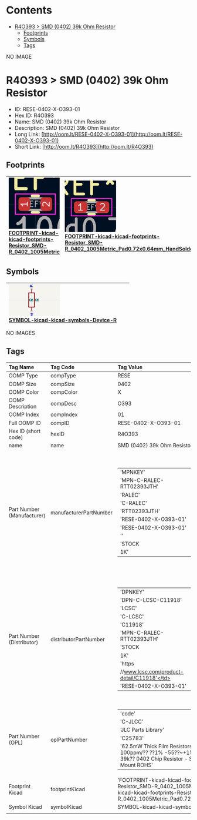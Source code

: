 



Contents
========

* [R4O393 > SMD (0402) 39k Ohm Resistor](#r4o393--smd-0402-39k-ohm-resistor)
	* [Footprints](#footprints)
	* [Symbols](#symbols)
	* [Tags](#tags)
  
NO IMAGE  
# R4O393 > SMD (0402) 39k Ohm Resistor

- ID: RESE-0402-X-O393-01
- Hex ID: R4O393
- Name: SMD (0402) 39k Ohm Resistor
- Description: SMD (0402) 39k Ohm Resistor
- Long Link: [http://oom.lt/RESE-0402-X-O393-01](http://oom.lt/RESE-0402-X-O393-01)
- Short Link: [http://oom.lt/R4O393](http://oom.lt/R4O393)

## Footprints
  

|[![](https://raw.githubusercontent.com/oomlout/oomlout_OOMP_eda_V2/main/FOOTPRINT/kicad/kicad-footprints/Resistor_SMD/R_0402_1005Metric/image_140.png)<br>FOOTPRINT-kicad-kicad-footprints-Resistor_SMD-R_0402_1005Metric](https://github.com/oomlout/oomlout_OOMP_eda_V2/tree/main/FOOTPRINT/kicad/kicad-footprints/Resistor_SMD/R_0402_1005Metric/)|[![](https://raw.githubusercontent.com/oomlout/oomlout_OOMP_eda_V2/main/FOOTPRINT/kicad/kicad-footprints/Resistor_SMD/R_0402_1005Metric_Pad0.72x0.64mm_HandSolder/image_140.png)<br>FOOTPRINT-kicad-kicad-footprints-Resistor_SMD-R_0402_1005Metric_Pad0.72x0.64mm_HandSolder](https://github.com/oomlout/oomlout_OOMP_eda_V2/tree/main/FOOTPRINT/kicad/kicad-footprints/Resistor_SMD/R_0402_1005Metric_Pad0.72x0.64mm_HandSolder/)||
| :--- | :--- | :--- |

## Symbols
  

|[![](https://raw.githubusercontent.com/oomlout/oomlout_OOMP_eda_V2/main/SYMBOL/kicad/kicad-symbols/Device/R/image_140.png)<br>SYMBOL-kicad-kicad-symbols-Device-R](https://github.com/oomlout/oomlout_OOMP_eda_V2/tree/main/SYMBOL/kicad/kicad-symbols/Device/R/)|||
| :--- | :--- | :--- |
  
NO IMAGES  
## Tags
  

|Tag Name|Tag Code|Tag Value|
| :--- | :--- | :--- |
|OOMP Type|oompType|RESE|
|OOMP Size|oompSize|0402|
|OOMP Color|oompColor|X|
|OOMP Description|oompDesc|O393|
|OOMP Index|oompIndex|01|
|Full OOMP ID|oompID|RESE-0402-X-O393-01|
|Hex ID (short code)|hexID|R4O393|
|name|name|SMD (0402) 39k Ohm Resistor|
|Part Number (Manufacturer)|manufacturerPartNumber|<table><tr><td>'MPNKEY'</td></tr><tr><td> 'MPN-C-RALEC-RTT02393JTH'</td><td> 'MANUFACTURER'</td></tr><tr><td> 'RALEC'</td><td> 'MANUCODE'</td></tr><tr><td> 'C-RALEC'</td><td> 'MPN'</td></tr><tr><td> 'RTT02393JTH'</td><td> 'OOMPIDPARTIAL'</td></tr><tr><td> 'RESE-0402-X-O393-01'</td><td> 'OOMPID'</td></tr><tr><td> 'RESE-0402-X-O393-01'</td><td> 'LINK'</td></tr><tr><td> ''</td><td> 'tags'</td></tr><tr><td> 'STOCK</td></tr><tr><td>1K'</td></tr></table></td><td> <table><tr><td>'MPNKEY'</td></tr><tr><td> 'MPN-C-UNIROY-0402WGJ0393TCE'</td><td> 'MANUFACTURER'</td></tr><tr><td> 'UNI-ROYAL(Uniroyal Elec)'</td><td> 'MANUCODE'</td></tr><tr><td> 'C-UNIROY'</td><td> 'MPN'</td></tr><tr><td> '0402WGJ0393TCE'</td><td> 'OOMPIDPARTIAL'</td></tr><tr><td> 'RESE-0402-X-O393-01'</td><td> 'OOMPID'</td></tr><tr><td> 'RESE-0402-X-O393-01'</td><td> 'LINK'</td></tr><tr><td> ''</td><td> 'tags'</td></tr><tr><td> </td></tr></table></td><td> <table><tr><td>'MPNKEY'</td></tr><tr><td> 'MPN-C-UNIROY-0402WGF3902TCE'</td><td> 'MANUFACTURER'</td></tr><tr><td> 'UNI-ROYAL(Uniroyal Elec)'</td><td> 'MANUCODE'</td></tr><tr><td> 'C-UNIROY'</td><td> 'MPN'</td></tr><tr><td> '0402WGF3902TCE'</td><td> 'OOMPIDPARTIAL'</td></tr><tr><td> 'RESE-0402-X-O393-01'</td><td> 'OOMPID'</td></tr><tr><td> 'RESE-0402-X-O393-01'</td><td> 'LINK'</td></tr><tr><td> ''</td><td> 'tags'</td></tr><tr><td> 'STOCK</td></tr><tr><td>10K'</td></tr></table></td><td> <table><tr><td>'MPNKEY'</td></tr><tr><td> 'MPN-C-LIZELE-CR0402FF3902G'</td><td> 'MANUFACTURER'</td></tr><tr><td> 'LIZ Elec'</td><td> 'MANUCODE'</td></tr><tr><td> 'C-LIZELE'</td><td> 'MPN'</td></tr><tr><td> 'CR0402FF3902G'</td><td> 'OOMPIDPARTIAL'</td></tr><tr><td> 'RESE-0402-X-O393-01'</td><td> 'OOMPID'</td></tr><tr><td> 'RESE-0402-X-O393-01'</td><td> 'LINK'</td></tr><tr><td> ''</td><td> 'tags'</td></tr><tr><td> 'STOCK</td></tr><tr><td>1K'</td></tr></table></td><td> <table><tr><td>'MPNKEY'</td></tr><tr><td> 'MPN-C-LIZELE-CR0402JF0393G'</td><td> 'MANUFACTURER'</td></tr><tr><td> 'LIZ Elec'</td><td> 'MANUCODE'</td></tr><tr><td> 'C-LIZELE'</td><td> 'MPN'</td></tr><tr><td> 'CR0402JF0393G'</td><td> 'OOMPIDPARTIAL'</td></tr><tr><td> 'RESE-0402-X-O393-01'</td><td> 'OOMPID'</td></tr><tr><td> 'RESE-0402-X-O393-01'</td><td> 'LINK'</td></tr><tr><td> ''</td><td> 'tags'</td></tr><tr><td> 'STOCK</td></tr><tr><td>1K'</td></tr></table></td><td> <table><tr><td>'MPNKEY'</td></tr><tr><td> 'MPN-C-RALEC-RTT023902FTH'</td><td> 'MANUFACTURER'</td></tr><tr><td> 'RALEC'</td><td> 'MANUCODE'</td></tr><tr><td> 'C-RALEC'</td><td> 'MPN'</td></tr><tr><td> 'RTT023902FTH'</td><td> 'OOMPIDPARTIAL'</td></tr><tr><td> 'RESE-0402-X-O393-01'</td><td> 'OOMPID'</td></tr><tr><td> 'RESE-0402-X-O393-01'</td><td> 'LINK'</td></tr><tr><td> ''</td><td> 'tags'</td></tr><tr><td> 'STOCK</td></tr><tr><td>1K'</td></tr></table></td><td> <table><tr><td>'MPNKEY'</td></tr><tr><td> 'MPN-C-KOASPE-RK73B1ETTP393J'</td><td> 'MANUFACTURER'</td></tr><tr><td> 'KOA Speer Elec'</td><td> 'MANUCODE'</td></tr><tr><td> 'C-KOASPE'</td><td> 'MPN'</td></tr><tr><td> 'RK73B1ETTP393J'</td><td> 'OOMPIDPARTIAL'</td></tr><tr><td> 'RESE-0402-X-O393-01'</td><td> 'OOMPID'</td></tr><tr><td> 'RESE-0402-X-O393-01'</td><td> 'LINK'</td></tr><tr><td> ''</td><td> 'tags'</td></tr><tr><td> </td></tr></table></td><td> <table><tr><td>'MPNKEY'</td></tr><tr><td> 'MPN-C-YAGEO-RC0402JR-0739KL'</td><td> 'MANUFACTURER'</td></tr><tr><td> 'YAGEO'</td><td> 'MANUCODE'</td></tr><tr><td> 'C-YAGEO'</td><td> 'MPN'</td></tr><tr><td> 'RC0402JR-0739KL'</td><td> 'OOMPIDPARTIAL'</td></tr><tr><td> 'RESE-0402-X-O393-01'</td><td> 'OOMPID'</td></tr><tr><td> 'RESE-0402-X-O393-01'</td><td> 'LINK'</td></tr><tr><td> ''</td><td> 'tags'</td></tr><tr><td> 'STOCK</td></tr><tr><td>10K'</td></tr></table></td><td> <table><tr><td>'MPNKEY'</td></tr><tr><td> 'MPN-C-YAGEO-RC0402FR-0739KL'</td><td> 'MANUFACTURER'</td></tr><tr><td> 'YAGEO'</td><td> 'MANUCODE'</td></tr><tr><td> 'C-YAGEO'</td><td> 'MPN'</td></tr><tr><td> 'RC0402FR-0739KL'</td><td> 'OOMPIDPARTIAL'</td></tr><tr><td> 'RESE-0402-X-O393-01'</td><td> 'OOMPID'</td></tr><tr><td> 'RESE-0402-X-O393-01'</td><td> 'LINK'</td></tr><tr><td> ''</td><td> 'tags'</td></tr><tr><td> 'STOCK</td></tr><tr><td>10K'</td></tr></table></td><td> <table><tr><td>'MPNKEY'</td></tr><tr><td> 'MPN-C-FHGUAN-RC-02K3902FT'</td><td> 'MANUFACTURER'</td></tr><tr><td> 'FH (Guangdong Fenghua Advanced Tech)'</td><td> 'MANUCODE'</td></tr><tr><td> 'C-FHGUAN'</td><td> 'MPN'</td></tr><tr><td> 'RC-02K3902FT'</td><td> 'OOMPIDPARTIAL'</td></tr><tr><td> 'RESE-0402-X-O393-01'</td><td> 'OOMPID'</td></tr><tr><td> 'RESE-0402-X-O393-01'</td><td> 'LINK'</td></tr><tr><td> ''</td><td> 'tags'</td></tr><tr><td> </td></tr></table></td><td> <table><tr><td>'MPNKEY'</td></tr><tr><td> 'MPN-C-YAGEO-AC0402FR-0739KL'</td><td> 'MANUFACTURER'</td></tr><tr><td> 'YAGEO'</td><td> 'MANUCODE'</td></tr><tr><td> 'C-YAGEO'</td><td> 'MPN'</td></tr><tr><td> 'AC0402FR-0739KL'</td><td> 'OOMPIDPARTIAL'</td></tr><tr><td> 'RESE-0402-X-O393-01'</td><td> 'OOMPID'</td></tr><tr><td> 'RESE-0402-X-O393-01'</td><td> 'LINK'</td></tr><tr><td> ''</td><td> 'tags'</td></tr><tr><td> 'STOCK</td></tr><tr><td>10K'</td></tr></table></td><td> <table><tr><td>'MPNKEY'</td></tr><tr><td> 'MPN-C-TAITEC-RM04FTN3902'</td><td> 'MANUFACTURER'</td></tr><tr><td> 'TA-I Tech'</td><td> 'MANUCODE'</td></tr><tr><td> 'C-TAITEC'</td><td> 'MPN'</td></tr><tr><td> 'RM04FTN3902'</td><td> 'OOMPIDPARTIAL'</td></tr><tr><td> 'RESE-0402-X-O393-01'</td><td> 'OOMPID'</td></tr><tr><td> 'RESE-0402-X-O393-01'</td><td> 'LINK'</td></tr><tr><td> ''</td><td> 'tags'</td></tr><tr><td> </td></tr></table></td><td> <table><tr><td>'MPNKEY'</td></tr><tr><td> 'MPN-C-KOASPE-RK73H1ETTP3902F'</td><td> 'MANUFACTURER'</td></tr><tr><td> 'KOA Speer Elec'</td><td> 'MANUCODE'</td></tr><tr><td> 'C-KOASPE'</td><td> 'MPN'</td></tr><tr><td> 'RK73H1ETTP3902F'</td><td> 'OOMPIDPARTIAL'</td></tr><tr><td> 'RESE-0402-X-O393-01'</td><td> 'OOMPID'</td></tr><tr><td> 'RESE-0402-X-O393-01'</td><td> 'LINK'</td></tr><tr><td> ''</td><td> 'tags'</td></tr><tr><td> </td></tr></table></td><td> <table><tr><td>'MPNKEY'</td></tr><tr><td> 'MPN-C-TAITEC-RM04JTN393'</td><td> 'MANUFACTURER'</td></tr><tr><td> 'TA-I Tech'</td><td> 'MANUCODE'</td></tr><tr><td> 'C-TAITEC'</td><td> 'MPN'</td></tr><tr><td> 'RM04JTN393'</td><td> 'OOMPIDPARTIAL'</td></tr><tr><td> 'RESE-0402-X-O393-01'</td><td> 'OOMPID'</td></tr><tr><td> 'RESE-0402-X-O393-01'</td><td> 'LINK'</td></tr><tr><td> ''</td><td> 'tags'</td></tr><tr><td> </td></tr></table></td><td> <table><tr><td>'MPNKEY'</td></tr><tr><td> 'MPN-C-WALSIN-WR04X3902FTL'</td><td> 'MANUFACTURER'</td></tr><tr><td> 'Walsin Tech Corp'</td><td> 'MANUCODE'</td></tr><tr><td> 'C-WALSIN'</td><td> 'MPN'</td></tr><tr><td> 'WR04X3902FTL'</td><td> 'OOMPIDPARTIAL'</td></tr><tr><td> 'RESE-0402-X-O393-01'</td><td> 'OOMPID'</td></tr><tr><td> 'RESE-0402-X-O393-01'</td><td> 'LINK'</td></tr><tr><td> ''</td><td> 'tags'</td></tr><tr><td> 'STOCK</td></tr><tr><td>1K'</td></tr></table></td><td> <table><tr><td>'MPNKEY'</td></tr><tr><td> 'MPN-C-HKRHON-RCT0239KJLF'</td><td> 'MANUFACTURER'</td></tr><tr><td> 'HKR(Hong Kong Resistors)'</td><td> 'MANUCODE'</td></tr><tr><td> 'C-HKRHON'</td><td> 'MPN'</td></tr><tr><td> 'RCT0239KJLF'</td><td> 'OOMPIDPARTIAL'</td></tr><tr><td> 'RESE-0402-X-O393-01'</td><td> 'OOMPID'</td></tr><tr><td> 'RESE-0402-X-O393-01'</td><td> 'LINK'</td></tr><tr><td> ''</td><td> 'tags'</td></tr><tr><td> 'STOCK</td></tr><tr><td>1K'</td></tr></table></td><td> <table><tr><td>'MPNKEY'</td></tr><tr><td> 'MPN-C-TAITEC-RMS04JT393'</td><td> 'MANUFACTURER'</td></tr><tr><td> 'TA-I Tech'</td><td> 'MANUCODE'</td></tr><tr><td> 'C-TAITEC'</td><td> 'MPN'</td></tr><tr><td> 'RMS04JT393'</td><td> 'OOMPIDPARTIAL'</td></tr><tr><td> 'RESE-0402-X-O393-01'</td><td> 'OOMPID'</td></tr><tr><td> 'RESE-0402-X-O393-01'</td><td> 'LINK'</td></tr><tr><td> ''</td><td> 'tags'</td></tr><tr><td> </td></tr></table></td><td> <table><tr><td>'MPNKEY'</td></tr><tr><td> 'MPN-C-YAGEO-AC0402DR-0739KL'</td><td> 'MANUFACTURER'</td></tr><tr><td> 'YAGEO'</td><td> 'MANUCODE'</td></tr><tr><td> 'C-YAGEO'</td><td> 'MPN'</td></tr><tr><td> 'AC0402DR-0739KL'</td><td> 'OOMPIDPARTIAL'</td></tr><tr><td> 'RESE-0402-X-O393-01'</td><td> 'OOMPID'</td></tr><tr><td> 'RESE-0402-X-O393-01'</td><td> 'LINK'</td></tr><tr><td> ''</td><td> 'tags'</td></tr><tr><td> </td></tr></table></td><td> <table><tr><td>'MPNKEY'</td></tr><tr><td> 'MPN-C-YAGEO-AC0402JR-0739KL'</td><td> 'MANUFACTURER'</td></tr><tr><td> 'YAGEO'</td><td> 'MANUCODE'</td></tr><tr><td> 'C-YAGEO'</td><td> 'MPN'</td></tr><tr><td> 'AC0402JR-0739KL'</td><td> 'OOMPIDPARTIAL'</td></tr><tr><td> 'RESE-0402-X-O393-01'</td><td> 'OOMPID'</td></tr><tr><td> 'RESE-0402-X-O393-01'</td><td> 'LINK'</td></tr><tr><td> ''</td><td> 'tags'</td></tr><tr><td> 'STOCK</td></tr><tr><td>1K'</td></tr></table></td><td> <table><tr><td>'MPNKEY'</td></tr><tr><td> 'MPN-C-FHGUAN-RC-02W393FT'</td><td> 'MANUFACTURER'</td></tr><tr><td> 'FH (Guangdong Fenghua Advanced Tech)'</td><td> 'MANUCODE'</td></tr><tr><td> 'C-FHGUAN'</td><td> 'MPN'</td></tr><tr><td> 'RC-02W393FT'</td><td> 'OOMPIDPARTIAL'</td></tr><tr><td> 'RESE-0402-X-O393-01'</td><td> 'OOMPID'</td></tr><tr><td> 'RESE-0402-X-O393-01'</td><td> 'LINK'</td></tr><tr><td> ''</td><td> 'tags'</td></tr><tr><td> </td></tr></table></td><td> <table><tr><td>'MPNKEY'</td></tr><tr><td> 'MPN-C-FHGUAN-RC-02W3902FT'</td><td> 'MANUFACTURER'</td></tr><tr><td> 'FH (Guangdong Fenghua Advanced Tech)'</td><td> 'MANUCODE'</td></tr><tr><td> 'C-FHGUAN'</td><td> 'MPN'</td></tr><tr><td> 'RC-02W3902FT'</td><td> 'OOMPIDPARTIAL'</td></tr><tr><td> 'RESE-0402-X-O393-01'</td><td> 'OOMPID'</td></tr><tr><td> 'RESE-0402-X-O393-01'</td><td> 'LINK'</td></tr><tr><td> ''</td><td> 'tags'</td></tr><tr><td> 'STOCK</td></tr><tr><td>10K'</td></tr></table></td><td> <table><tr><td>'MPNKEY'</td></tr><tr><td> 'MPN-C-RALEC-RTT023902DTH'</td><td> 'MANUFACTURER'</td></tr><tr><td> 'RALEC'</td><td> 'MANUCODE'</td></tr><tr><td> 'C-RALEC'</td><td> 'MPN'</td></tr><tr><td> 'RTT023902DTH'</td><td> 'OOMPIDPARTIAL'</td></tr><tr><td> 'RESE-0402-X-O393-01'</td><td> 'OOMPID'</td></tr><tr><td> 'RESE-0402-X-O393-01'</td><td> 'LINK'</td></tr><tr><td> ''</td><td> 'tags'</td></tr><tr><td> </td></tr></table></td><td> <table><tr><td>'MPNKEY'</td></tr><tr><td> 'MPN-C-FHGUAN-RC-02W393JT'</td><td> 'MANUFACTURER'</td></tr><tr><td> 'FH (Guangdong Fenghua Advanced Tech)'</td><td> 'MANUCODE'</td></tr><tr><td> 'C-FHGUAN'</td><td> 'MPN'</td></tr><tr><td> 'RC-02W393JT'</td><td> 'OOMPIDPARTIAL'</td></tr><tr><td> 'RESE-0402-X-O393-01'</td><td> 'OOMPID'</td></tr><tr><td> 'RESE-0402-X-O393-01'</td><td> 'LINK'</td></tr><tr><td> ''</td><td> 'tags'</td></tr><tr><td> </td></tr></table></td><td> <table><tr><td>'MPNKEY'</td></tr><tr><td> 'MPN-C-KAMAYA-RMC10K393FTH'</td><td> 'MANUFACTURER'</td></tr><tr><td> 'KAMAYA'</td><td> 'MANUCODE'</td></tr><tr><td> 'C-KAMAYA'</td><td> 'MPN'</td></tr><tr><td> 'RMC10K393FTH'</td><td> 'OOMPIDPARTIAL'</td></tr><tr><td> 'RESE-0402-X-O393-01'</td><td> 'OOMPID'</td></tr><tr><td> 'RESE-0402-X-O393-01'</td><td> 'LINK'</td></tr><tr><td> ''</td><td> 'tags'</td></tr><tr><td> </td></tr></table></td><td> <table><tr><td>'MPNKEY'</td></tr><tr><td> 'MPN-C-KAMAYA-RMC10-393JTH'</td><td> 'MANUFACTURER'</td></tr><tr><td> 'KAMAYA'</td><td> 'MANUCODE'</td></tr><tr><td> 'C-KAMAYA'</td><td> 'MPN'</td></tr><tr><td> 'RMC10-393JTH'</td><td> 'OOMPIDPARTIAL'</td></tr><tr><td> 'RESE-0402-X-O393-01'</td><td> 'OOMPID'</td></tr><tr><td> 'RESE-0402-X-O393-01'</td><td> 'LINK'</td></tr><tr><td> ''</td><td> 'tags'</td></tr><tr><td> 'STOCK</td></tr><tr><td>1K'</td></tr></table></td><td> <table><tr><td>'MPNKEY'</td></tr><tr><td> 'MPN-C-RESIST-AECR0402F39K0K9'</td><td> 'MANUFACTURER'</td></tr><tr><td> 'Resistor.Today'</td><td> 'MANUCODE'</td></tr><tr><td> 'C-RESIST'</td><td> 'MPN'</td></tr><tr><td> 'AECR0402F39K0K9'</td><td> 'OOMPIDPARTIAL'</td></tr><tr><td> 'RESE-0402-X-O393-01'</td><td> 'OOMPID'</td></tr><tr><td> 'RESE-0402-X-O393-01'</td><td> 'LINK'</td></tr><tr><td> ''</td><td> 'tags'</td></tr><tr><td> 'STOCK</td></tr><tr><td>10K'</td></tr></table></td><td> <table><tr><td>'MPNKEY'</td></tr><tr><td> 'MPN-C-RESIST-HPCR0402F39K0K9'</td><td> 'MANUFACTURER'</td></tr><tr><td> 'Resistor.Today'</td><td> 'MANUCODE'</td></tr><tr><td> 'C-RESIST'</td><td> 'MPN'</td></tr><tr><td> 'HPCR0402F39K0K9'</td><td> 'OOMPIDPARTIAL'</td></tr><tr><td> 'RESE-0402-X-O393-01'</td><td> 'OOMPID'</td></tr><tr><td> 'RESE-0402-X-O393-01'</td><td> 'LINK'</td></tr><tr><td> ''</td><td> 'tags'</td></tr><tr><td> 'STOCK</td></tr><tr><td>1K'</td></tr></table></td><td> <table><tr><td>'MPNKEY'</td></tr><tr><td> 'MPN-C-WALSIN-WR04X393JTL'</td><td> 'MANUFACTURER'</td></tr><tr><td> 'Walsin Tech Corp'</td><td> 'MANUCODE'</td></tr><tr><td> 'C-WALSIN'</td><td> 'MPN'</td></tr><tr><td> 'WR04X393JTL'</td><td> 'OOMPIDPARTIAL'</td></tr><tr><td> 'RESE-0402-X-O393-01'</td><td> 'OOMPID'</td></tr><tr><td> 'RESE-0402-X-O393-01'</td><td> 'LINK'</td></tr><tr><td> ''</td><td> 'tags'</td></tr><tr><td> </td></tr></table></td><td> <table><tr><td>'MPNKEY'</td></tr><tr><td> 'MPN-C-PANASO-ERJ2RKF3902X'</td><td> 'MANUFACTURER'</td></tr><tr><td> 'PANASONIC'</td><td> 'MANUCODE'</td></tr><tr><td> 'C-PANASO'</td><td> 'MPN'</td></tr><tr><td> 'ERJ2RKF3902X'</td><td> 'OOMPIDPARTIAL'</td></tr><tr><td> 'RESE-0402-X-O393-01'</td><td> 'OOMPID'</td></tr><tr><td> 'RESE-0402-X-O393-01'</td><td> 'LINK'</td></tr><tr><td> ''</td><td> 'tags'</td></tr><tr><td> 'STOCK</td></tr><tr><td>1K'</td></tr></table></td><td> <table><tr><td>'MPNKEY'</td></tr><tr><td> 'MPN-C-PANASO-ERJ2GEJ393X'</td><td> 'MANUFACTURER'</td></tr><tr><td> 'PANASONIC'</td><td> 'MANUCODE'</td></tr><tr><td> 'C-PANASO'</td><td> 'MPN'</td></tr><tr><td> 'ERJ2GEJ393X'</td><td> 'OOMPIDPARTIAL'</td></tr><tr><td> 'RESE-0402-X-O393-01'</td><td> 'OOMPID'</td></tr><tr><td> 'RESE-0402-X-O393-01'</td><td> 'LINK'</td></tr><tr><td> ''</td><td> 'tags'</td></tr><tr><td> </td></tr></table></td><td> <table><tr><td>'MPNKEY'</td></tr><tr><td> 'MPN-C-UNIROY-0402WGD3902TCE'</td><td> 'MANUFACTURER'</td></tr><tr><td> 'UNI-ROYAL(Uniroyal Elec)'</td><td> 'MANUCODE'</td></tr><tr><td> 'C-UNIROY'</td><td> 'MPN'</td></tr><tr><td> '0402WGD3902TCE'</td><td> 'OOMPIDPARTIAL'</td></tr><tr><td> 'RESE-0402-X-O393-01'</td><td> 'OOMPID'</td></tr><tr><td> 'RESE-0402-X-O393-01'</td><td> 'LINK'</td></tr><tr><td> ''</td><td> 'tags'</td></tr><tr><td> 'STOCK</td></tr><tr><td>1K'</td></tr></table></td><td> <table><tr><td>'MPNKEY'</td></tr><tr><td> 'MPN-C-PANASO-ERJPA2J393X'</td><td> 'MANUFACTURER'</td></tr><tr><td> 'PANASONIC'</td><td> 'MANUCODE'</td></tr><tr><td> 'C-PANASO'</td><td> 'MPN'</td></tr><tr><td> 'ERJPA2J393X'</td><td> 'OOMPIDPARTIAL'</td></tr><tr><td> 'RESE-0402-X-O393-01'</td><td> 'OOMPID'</td></tr><tr><td> 'RESE-0402-X-O393-01'</td><td> 'LINK'</td></tr><tr><td> ''</td><td> 'tags'</td></tr><tr><td> </td></tr></table></td><td> <table><tr><td>'MPNKEY'</td></tr><tr><td> 'MPN-C-PANASO-ERJPA2F3902X'</td><td> 'MANUFACTURER'</td></tr><tr><td> 'PANASONIC'</td><td> 'MANUCODE'</td></tr><tr><td> 'C-PANASO'</td><td> 'MPN'</td></tr><tr><td> 'ERJPA2F3902X'</td><td> 'OOMPIDPARTIAL'</td></tr><tr><td> 'RESE-0402-X-O393-01'</td><td> 'OOMPID'</td></tr><tr><td> 'RESE-0402-X-O393-01'</td><td> 'LINK'</td></tr><tr><td> ''</td><td> 'tags'</td></tr><tr><td> </td></tr></table></td><td> <table><tr><td>'MPNKEY'</td></tr><tr><td> 'MPN-C-PANASO-ERA2AEB393X'</td><td> 'MANUFACTURER'</td></tr><tr><td> 'PANASONIC'</td><td> 'MANUCODE'</td></tr><tr><td> 'C-PANASO'</td><td> 'MPN'</td></tr><tr><td> 'ERA2AEB393X'</td><td> 'OOMPIDPARTIAL'</td></tr><tr><td> 'RESE-0402-X-O393-01'</td><td> 'OOMPID'</td></tr><tr><td> 'RESE-0402-X-O393-01'</td><td> 'LINK'</td></tr><tr><td> ''</td><td> 'tags'</td></tr><tr><td> 'STOCK</td></tr><tr><td>10K'</td></tr></table></td><td> <table><tr><td>'MPNKEY'</td></tr><tr><td> 'MPN-C-PANASO-ERJU2RD3902X'</td><td> 'MANUFACTURER'</td></tr><tr><td> 'PANASONIC'</td><td> 'MANUCODE'</td></tr><tr><td> 'C-PANASO'</td><td> 'MPN'</td></tr><tr><td> 'ERJU2RD3902X'</td><td> 'OOMPIDPARTIAL'</td></tr><tr><td> 'RESE-0402-X-O393-01'</td><td> 'OOMPID'</td></tr><tr><td> 'RESE-0402-X-O393-01'</td><td> 'LINK'</td></tr><tr><td> ''</td><td> 'tags'</td></tr><tr><td> </td></tr></table></td><td> <table><tr><td>'MPNKEY'</td></tr><tr><td> 'MPN-C-YAGEO-RT0402FRE0739KL'</td><td> 'MANUFACTURER'</td></tr><tr><td> 'YAGEO'</td><td> 'MANUCODE'</td></tr><tr><td> 'C-YAGEO'</td><td> 'MPN'</td></tr><tr><td> 'RT0402FRE0739KL'</td><td> 'OOMPIDPARTIAL'</td></tr><tr><td> 'RESE-0402-X-O393-01'</td><td> 'OOMPID'</td></tr><tr><td> 'RESE-0402-X-O393-01'</td><td> 'LINK'</td></tr><tr><td> ''</td><td> 'tags'</td></tr><tr><td> 'STOCK</td></tr><tr><td>1K'</td></tr></table></td><td> <table><tr><td>'MPNKEY'</td></tr><tr><td> 'MPN-C-EVEROH-CR0402F39K0Q10Z'</td><td> 'MANUFACTURER'</td></tr><tr><td> 'Ever Ohms Tech'</td><td> 'MANUCODE'</td></tr><tr><td> 'C-EVEROH'</td><td> 'MPN'</td></tr><tr><td> 'CR0402F39K0Q10Z'</td><td> 'OOMPIDPARTIAL'</td></tr><tr><td> 'RESE-0402-X-O393-01'</td><td> 'OOMPID'</td></tr><tr><td> 'RESE-0402-X-O393-01'</td><td> 'LINK'</td></tr><tr><td> ''</td><td> 'tags'</td></tr><tr><td> </td></tr></table></td><td> <table><tr><td>'MPNKEY'</td></tr><tr><td> 'MPN-C-UNIROY-NQ02WGF3902TCE'</td><td> 'MANUFACTURER'</td></tr><tr><td> 'UNI-ROYAL(Uniroyal Elec)'</td><td> 'MANUCODE'</td></tr><tr><td> 'C-UNIROY'</td><td> 'MPN'</td></tr><tr><td> 'NQ02WGF3902TCE'</td><td> 'OOMPIDPARTIAL'</td></tr><tr><td> 'RESE-0402-X-O393-01'</td><td> 'OOMPID'</td></tr><tr><td> 'RESE-0402-X-O393-01'</td><td> 'LINK'</td></tr><tr><td> ''</td><td> 'tags'</td></tr><tr><td> 'STOCK</td></tr><tr><td>1K'</td></tr></table></td><td> <table><tr><td>'MPNKEY'</td></tr><tr><td> 'MPN-C-UNIROY-CQ02WGJ0393TCE'</td><td> 'MANUFACTURER'</td></tr><tr><td> 'UNI-ROYAL(Uniroyal Elec)'</td><td> 'MANUCODE'</td></tr><tr><td> 'C-UNIROY'</td><td> 'MPN'</td></tr><tr><td> 'CQ02WGJ0393TCE'</td><td> 'OOMPIDPARTIAL'</td></tr><tr><td> 'RESE-0402-X-O393-01'</td><td> 'OOMPID'</td></tr><tr><td> 'RESE-0402-X-O393-01'</td><td> 'LINK'</td></tr><tr><td> ''</td><td> 'tags'</td></tr><tr><td> 'STOCK</td></tr><tr><td>1K'</td></tr></table></td><td> <table><tr><td>'MPNKEY'</td></tr><tr><td> 'MPN-C-UNIROY-CQ02WGF3902TCE'</td><td> 'MANUFACTURER'</td></tr><tr><td> 'UNI-ROYAL(Uniroyal Elec)'</td><td> 'MANUCODE'</td></tr><tr><td> 'C-UNIROY'</td><td> 'MPN'</td></tr><tr><td> 'CQ02WGF3902TCE'</td><td> 'OOMPIDPARTIAL'</td></tr><tr><td> 'RESE-0402-X-O393-01'</td><td> 'OOMPID'</td></tr><tr><td> 'RESE-0402-X-O393-01'</td><td> 'LINK'</td></tr><tr><td> ''</td><td> 'tags'</td></tr><tr><td> </td></tr></table></td><td> <table><tr><td>'MPNKEY'</td></tr><tr><td> 'MPN-C-VISHAY-TNPW040239K0BETD'</td><td> 'MANUFACTURER'</td></tr><tr><td> 'Vishay Intertech'</td><td> 'MANUCODE'</td></tr><tr><td> 'C-VISHAY'</td><td> 'MPN'</td></tr><tr><td> 'TNPW040239K0BETD'</td><td> 'OOMPIDPARTIAL'</td></tr><tr><td> 'RESE-0402-X-O393-01'</td><td> 'OOMPID'</td></tr><tr><td> 'RESE-0402-X-O393-01'</td><td> 'LINK'</td></tr><tr><td> ''</td><td> 'tags'</td></tr><tr><td> </td></tr></table></td><td> <table><tr><td>'MPNKEY'</td></tr><tr><td> 'MPN-C-SUSUMU-RG1005N-393-B-T5'</td><td> 'MANUFACTURER'</td></tr><tr><td> 'SUSUMU'</td><td> 'MANUCODE'</td></tr><tr><td> 'C-SUSUMU'</td><td> 'MPN'</td></tr><tr><td> 'RG1005N-393-B-T5'</td><td> 'OOMPIDPARTIAL'</td></tr><tr><td> 'RESE-0402-X-O393-01'</td><td> 'OOMPID'</td></tr><tr><td> 'RESE-0402-X-O393-01'</td><td> 'LINK'</td></tr><tr><td> ''</td><td> 'tags'</td></tr><tr><td> </td></tr></table></td><td> <table><tr><td>'MPNKEY'</td></tr><tr><td> 'MPN-C-VISHAY-CRCW040239K0FKEDC'</td><td> 'MANUFACTURER'</td></tr><tr><td> 'Vishay Intertech'</td><td> 'MANUCODE'</td></tr><tr><td> 'C-VISHAY'</td><td> 'MPN'</td></tr><tr><td> 'CRCW040239K0FKEDC'</td><td> 'OOMPIDPARTIAL'</td></tr><tr><td> 'RESE-0402-X-O393-01'</td><td> 'OOMPID'</td></tr><tr><td> 'RESE-0402-X-O393-01'</td><td> 'LINK'</td></tr><tr><td> ''</td><td> 'tags'</td></tr><tr><td> </td></tr></table></td><td> <table><tr><td>'MPNKEY'</td></tr><tr><td> 'MPN-C-SUSUMU-RG1005P-393-B-T5'</td><td> 'MANUFACTURER'</td></tr><tr><td> 'SUSUMU'</td><td> 'MANUCODE'</td></tr><tr><td> 'C-SUSUMU'</td><td> 'MPN'</td></tr><tr><td> 'RG1005P-393-B-T5'</td><td> 'OOMPIDPARTIAL'</td></tr><tr><td> 'RESE-0402-X-O393-01'</td><td> 'OOMPID'</td></tr><tr><td> 'RESE-0402-X-O393-01'</td><td> 'LINK'</td></tr><tr><td> ''</td><td> 'tags'</td></tr><tr><td> </td></tr></table></td><td> <table><tr><td>'MPNKEY'</td></tr><tr><td> 'MPN-C-PANASO-ERA-2ARB393X'</td><td> 'MANUFACTURER'</td></tr><tr><td> 'PANASONIC'</td><td> 'MANUCODE'</td></tr><tr><td> 'C-PANASO'</td><td> 'MPN'</td></tr><tr><td> 'ERA-2ARB393X'</td><td> 'OOMPIDPARTIAL'</td></tr><tr><td> 'RESE-0402-X-O393-01'</td><td> 'OOMPID'</td></tr><tr><td> 'RESE-0402-X-O393-01'</td><td> 'LINK'</td></tr><tr><td> ''</td><td> 'tags'</td></tr><tr><td> </td></tr></table></td><td> <table><tr><td>'MPNKEY'</td></tr><tr><td> 'MPN-C-TECONN-CPF0402B39KE1'</td><td> 'MANUFACTURER'</td></tr><tr><td> 'TE Connectivity'</td><td> 'MANUCODE'</td></tr><tr><td> 'C-TECONN'</td><td> 'MPN'</td></tr><tr><td> 'CPF0402B39KE1'</td><td> 'OOMPIDPARTIAL'</td></tr><tr><td> 'RESE-0402-X-O393-01'</td><td> 'OOMPID'</td></tr><tr><td> 'RESE-0402-X-O393-01'</td><td> 'LINK'</td></tr><tr><td> ''</td><td> 'tags'</td></tr><tr><td> </td></tr></table></td><td> <table><tr><td>'MPNKEY'</td></tr><tr><td> 'MPN-C-PANASO-ERA-2ARC393X'</td><td> 'MANUFACTURER'</td></tr><tr><td> 'PANASONIC'</td><td> 'MANUCODE'</td></tr><tr><td> 'C-PANASO'</td><td> 'MPN'</td></tr><tr><td> 'ERA-2ARC393X'</td><td> 'OOMPIDPARTIAL'</td></tr><tr><td> 'RESE-0402-X-O393-01'</td><td> 'OOMPID'</td></tr><tr><td> 'RESE-0402-X-O393-01'</td><td> 'LINK'</td></tr><tr><td> ''</td><td> 'tags'</td></tr><tr><td> </td></tr></table></td><td> <table><tr><td>'MPNKEY'</td></tr><tr><td> 'MPN-C-YAGEO-AA0402JR-0739KL'</td><td> 'MANUFACTURER'</td></tr><tr><td> 'YAGEO'</td><td> 'MANUCODE'</td></tr><tr><td> 'C-YAGEO'</td><td> 'MPN'</td></tr><tr><td> 'AA0402JR-0739KL'</td><td> 'OOMPIDPARTIAL'</td></tr><tr><td> 'RESE-0402-X-O393-01'</td><td> 'OOMPID'</td></tr><tr><td> 'RESE-0402-X-O393-01'</td><td> 'LINK'</td></tr><tr><td> ''</td><td> 'tags'</td></tr><tr><td> </td></tr></table></td><td> <table><tr><td>'MPNKEY'</td></tr><tr><td> 'MPN-C-YAGEO-AF0402JR-0739KL'</td><td> 'MANUFACTURER'</td></tr><tr><td> 'YAGEO'</td><td> 'MANUCODE'</td></tr><tr><td> 'C-YAGEO'</td><td> 'MPN'</td></tr><tr><td> 'AF0402JR-0739KL'</td><td> 'OOMPIDPARTIAL'</td></tr><tr><td> 'RESE-0402-X-O393-01'</td><td> 'OOMPID'</td></tr><tr><td> 'RESE-0402-X-O393-01'</td><td> 'LINK'</td></tr><tr><td> ''</td><td> 'tags'</td></tr><tr><td> </td></tr></table></td><td> <table><tr><td>'MPNKEY'</td></tr><tr><td> 'MPN-C-YAGEO-AA0402FR-0739KL'</td><td> 'MANUFACTURER'</td></tr><tr><td> 'YAGEO'</td><td> 'MANUCODE'</td></tr><tr><td> 'C-YAGEO'</td><td> 'MPN'</td></tr><tr><td> 'AA0402FR-0739KL'</td><td> 'OOMPIDPARTIAL'</td></tr><tr><td> 'RESE-0402-X-O393-01'</td><td> 'OOMPID'</td></tr><tr><td> 'RESE-0402-X-O393-01'</td><td> 'LINK'</td></tr><tr><td> ''</td><td> 'tags'</td></tr><tr><td> </td></tr></table></td><td> <table><tr><td>'MPNKEY'</td></tr><tr><td> 'MPN-C-TECONN-CRG0402F39K'</td><td> 'MANUFACTURER'</td></tr><tr><td> 'TE Connectivity'</td><td> 'MANUCODE'</td></tr><tr><td> 'C-TECONN'</td><td> 'MPN'</td></tr><tr><td> 'CRG0402F39K'</td><td> 'OOMPIDPARTIAL'</td></tr><tr><td> 'RESE-0402-X-O393-01'</td><td> 'OOMPID'</td></tr><tr><td> 'RESE-0402-X-O393-01'</td><td> 'LINK'</td></tr><tr><td> ''</td><td> 'tags'</td></tr><tr><td> </td></tr></table></td><td> <table><tr><td>'MPNKEY'</td></tr><tr><td> 'MPN-C-TECONN-CRG0402J39K'</td><td> 'MANUFACTURER'</td></tr><tr><td> 'TE Connectivity'</td><td> 'MANUCODE'</td></tr><tr><td> 'C-TECONN'</td><td> 'MPN'</td></tr><tr><td> 'CRG0402J39K'</td><td> 'OOMPIDPARTIAL'</td></tr><tr><td> 'RESE-0402-X-O393-01'</td><td> 'OOMPID'</td></tr><tr><td> 'RESE-0402-X-O393-01'</td><td> 'LINK'</td></tr><tr><td> ''</td><td> 'tags'</td></tr><tr><td> </td></tr></table></td><td> <table><tr><td>'MPNKEY'</td></tr><tr><td> 'MPN-C-VISHAY-RCS040239K0FKED'</td><td> 'MANUFACTURER'</td></tr><tr><td> 'Vishay Intertech'</td><td> 'MANUCODE'</td></tr><tr><td> 'C-VISHAY'</td><td> 'MPN'</td></tr><tr><td> 'RCS040239K0FKED'</td><td> 'OOMPIDPARTIAL'</td></tr><tr><td> 'RESE-0402-X-O393-01'</td><td> 'OOMPID'</td></tr><tr><td> 'RESE-0402-X-O393-01'</td><td> 'LINK'</td></tr><tr><td> ''</td><td> 'tags'</td></tr><tr><td> </td></tr></table></td><td> <table><tr><td>'MPNKEY'</td></tr><tr><td> 'MPN-C-SUSUMU-RG1005P-393-D-T10'</td><td> 'MANUFACTURER'</td></tr><tr><td> 'SUSUMU'</td><td> 'MANUCODE'</td></tr><tr><td> 'C-SUSUMU'</td><td> 'MPN'</td></tr><tr><td> 'RG1005P-393-D-T10'</td><td> 'OOMPIDPARTIAL'</td></tr><tr><td> 'RESE-0402-X-O393-01'</td><td> 'OOMPID'</td></tr><tr><td> 'RESE-0402-X-O393-01'</td><td> 'LINK'</td></tr><tr><td> ''</td><td> 'tags'</td></tr><tr><td> </td></tr></table></td><td> <table><tr><td>'MPNKEY'</td></tr><tr><td> 'MPN-C-PANASO-ERJ-U02D3902X'</td><td> 'MANUFACTURER'</td></tr><tr><td> 'PANASONIC'</td><td> 'MANUCODE'</td></tr><tr><td> 'C-PANASO'</td><td> 'MPN'</td></tr><tr><td> 'ERJ-U02D3902X'</td><td> 'OOMPIDPARTIAL'</td></tr><tr><td> 'RESE-0402-X-O393-01'</td><td> 'OOMPID'</td></tr><tr><td> 'RESE-0402-X-O393-01'</td><td> 'LINK'</td></tr><tr><td> ''</td><td> 'tags'</td></tr><tr><td> </td></tr></table></td><td> <table><tr><td>'MPNKEY'</td></tr><tr><td> 'MPN-C-RALEC-RAT023902FTH'</td><td> 'MANUFACTURER'</td></tr><tr><td> 'RALEC'</td><td> 'MANUCODE'</td></tr><tr><td> 'C-RALEC'</td><td> 'MPN'</td></tr><tr><td> 'RAT023902FTH'</td><td> 'OOMPIDPARTIAL'</td></tr><tr><td> 'RESE-0402-X-O393-01'</td><td> 'OOMPID'</td></tr><tr><td> 'RESE-0402-X-O393-01'</td><td> 'LINK'</td></tr><tr><td> ''</td><td> 'tags'</td></tr><tr><td> </td></tr></table>|
|Part Number (Distributor)|distributorPartNumber|<table><tr><td>'DPNKEY'</td></tr><tr><td> 'DPN-C-LCSC-C11918'</td><td> 'DISTRIBUTOR'</td></tr><tr><td> 'LCSC'</td><td> 'DISTRCODE'</td></tr><tr><td> 'C-LCSC'</td><td> 'DPN'</td></tr><tr><td> 'C11918'</td><td> 'MPN'</td></tr><tr><td> 'MPN-C-RALEC-RTT02393JTH'</td><td> 'TAGS'</td></tr><tr><td> 'STOCK</td></tr><tr><td>1K'</td><td> 'LINK'</td></tr><tr><td> 'https</td></tr><tr><td>//www.lcsc.com/product-detail/C11918'</td><td> 'OOMPID'</td></tr><tr><td> 'RESE-0402-X-O393-01'</td></tr></table></td><td> <table><tr><td>'DPNKEY'</td></tr><tr><td> 'DPN-C-LCSC-C25558'</td><td> 'DISTRIBUTOR'</td></tr><tr><td> 'LCSC'</td><td> 'DISTRCODE'</td></tr><tr><td> 'C-LCSC'</td><td> 'DPN'</td></tr><tr><td> 'C25558'</td><td> 'MPN'</td></tr><tr><td> 'MPN-C-UNIROY-0402WGJ0393TCE'</td><td> 'TAGS'</td></tr><tr><td> </td><td> 'LINK'</td></tr><tr><td> 'https</td></tr><tr><td>//www.lcsc.com/product-detail/C25558'</td><td> 'OOMPID'</td></tr><tr><td> 'RESE-0402-X-O393-01'</td></tr></table></td><td> <table><tr><td>'DPNKEY'</td></tr><tr><td> 'DPN-C-LCSC-C25783'</td><td> 'DISTRIBUTOR'</td></tr><tr><td> 'LCSC'</td><td> 'DISTRCODE'</td></tr><tr><td> 'C-LCSC'</td><td> 'DPN'</td></tr><tr><td> 'C25783'</td><td> 'MPN'</td></tr><tr><td> 'MPN-C-UNIROY-0402WGF3902TCE'</td><td> 'TAGS'</td></tr><tr><td> 'STOCK</td></tr><tr><td>10K'</td><td> 'LINK'</td></tr><tr><td> 'https</td></tr><tr><td>//www.lcsc.com/product-detail/C25783'</td><td> 'OOMPID'</td></tr><tr><td> 'RESE-0402-X-O393-01'</td></tr></table></td><td> <table><tr><td>'DPNKEY'</td></tr><tr><td> 'DPN-C-LCSC-C100406'</td><td> 'DISTRIBUTOR'</td></tr><tr><td> 'LCSC'</td><td> 'DISTRCODE'</td></tr><tr><td> 'C-LCSC'</td><td> 'DPN'</td></tr><tr><td> 'C100406'</td><td> 'MPN'</td></tr><tr><td> 'MPN-C-LIZELE-CR0402FF3902G'</td><td> 'TAGS'</td></tr><tr><td> 'STOCK</td></tr><tr><td>1K'</td><td> 'LINK'</td></tr><tr><td> 'https</td></tr><tr><td>//www.lcsc.com/product-detail/C100406'</td><td> 'OOMPID'</td></tr><tr><td> 'RESE-0402-X-O393-01'</td></tr></table></td><td> <table><tr><td>'DPNKEY'</td></tr><tr><td> 'DPN-C-LCSC-C100649'</td><td> 'DISTRIBUTOR'</td></tr><tr><td> 'LCSC'</td><td> 'DISTRCODE'</td></tr><tr><td> 'C-LCSC'</td><td> 'DPN'</td></tr><tr><td> 'C100649'</td><td> 'MPN'</td></tr><tr><td> 'MPN-C-LIZELE-CR0402JF0393G'</td><td> 'TAGS'</td></tr><tr><td> 'STOCK</td></tr><tr><td>1K'</td><td> 'LINK'</td></tr><tr><td> 'https</td></tr><tr><td>//www.lcsc.com/product-detail/C100649'</td><td> 'OOMPID'</td></tr><tr><td> 'RESE-0402-X-O393-01'</td></tr></table></td><td> <table><tr><td>'DPNKEY'</td></tr><tr><td> 'DPN-C-LCSC-C103012'</td><td> 'DISTRIBUTOR'</td></tr><tr><td> 'LCSC'</td><td> 'DISTRCODE'</td></tr><tr><td> 'C-LCSC'</td><td> 'DPN'</td></tr><tr><td> 'C103012'</td><td> 'MPN'</td></tr><tr><td> 'MPN-C-RALEC-RTT023902FTH'</td><td> 'TAGS'</td></tr><tr><td> 'STOCK</td></tr><tr><td>1K'</td><td> 'LINK'</td></tr><tr><td> 'https</td></tr><tr><td>//www.lcsc.com/product-detail/C103012'</td><td> 'OOMPID'</td></tr><tr><td> 'RESE-0402-X-O393-01'</td></tr></table></td><td> <table><tr><td>'DPNKEY'</td></tr><tr><td> 'DPN-C-LCSC-C131580'</td><td> 'DISTRIBUTOR'</td></tr><tr><td> 'LCSC'</td><td> 'DISTRCODE'</td></tr><tr><td> 'C-LCSC'</td><td> 'DPN'</td></tr><tr><td> 'C131580'</td><td> 'MPN'</td></tr><tr><td> 'MPN-C-KOASPE-RK73B1ETTP393J'</td><td> 'TAGS'</td></tr><tr><td> </td><td> 'LINK'</td></tr><tr><td> 'https</td></tr><tr><td>//www.lcsc.com/product-detail/C131580'</td><td> 'OOMPID'</td></tr><tr><td> 'RESE-0402-X-O393-01'</td></tr></table></td><td> <table><tr><td>'DPNKEY'</td></tr><tr><td> 'DPN-C-LCSC-C137876'</td><td> 'DISTRIBUTOR'</td></tr><tr><td> 'LCSC'</td><td> 'DISTRCODE'</td></tr><tr><td> 'C-LCSC'</td><td> 'DPN'</td></tr><tr><td> 'C137876'</td><td> 'MPN'</td></tr><tr><td> 'MPN-C-YAGEO-RC0402JR-0739KL'</td><td> 'TAGS'</td></tr><tr><td> 'STOCK</td></tr><tr><td>10K'</td><td> 'LINK'</td></tr><tr><td> 'https</td></tr><tr><td>//www.lcsc.com/product-detail/C137876'</td><td> 'OOMPID'</td></tr><tr><td> 'RESE-0402-X-O393-01'</td></tr></table></td><td> <table><tr><td>'DPNKEY'</td></tr><tr><td> 'DPN-C-LCSC-C137995'</td><td> 'DISTRIBUTOR'</td></tr><tr><td> 'LCSC'</td><td> 'DISTRCODE'</td></tr><tr><td> 'C-LCSC'</td><td> 'DPN'</td></tr><tr><td> 'C137995'</td><td> 'MPN'</td></tr><tr><td> 'MPN-C-YAGEO-RC0402FR-0739KL'</td><td> 'TAGS'</td></tr><tr><td> 'STOCK</td></tr><tr><td>10K'</td><td> 'LINK'</td></tr><tr><td> 'https</td></tr><tr><td>//www.lcsc.com/product-detail/C137995'</td><td> 'OOMPID'</td></tr><tr><td> 'RESE-0402-X-O393-01'</td></tr></table></td><td> <table><tr><td>'DPNKEY'</td></tr><tr><td> 'DPN-C-LCSC-C140160'</td><td> 'DISTRIBUTOR'</td></tr><tr><td> 'LCSC'</td><td> 'DISTRCODE'</td></tr><tr><td> 'C-LCSC'</td><td> 'DPN'</td></tr><tr><td> 'C140160'</td><td> 'MPN'</td></tr><tr><td> 'MPN-C-FHGUAN-RC-02K3902FT'</td><td> 'TAGS'</td></tr><tr><td> </td><td> 'LINK'</td></tr><tr><td> 'https</td></tr><tr><td>//www.lcsc.com/product-detail/C140160'</td><td> 'OOMPID'</td></tr><tr><td> 'RESE-0402-X-O393-01'</td></tr></table></td><td> <table><tr><td>'DPNKEY'</td></tr><tr><td> 'DPN-C-LCSC-C144763'</td><td> 'DISTRIBUTOR'</td></tr><tr><td> 'LCSC'</td><td> 'DISTRCODE'</td></tr><tr><td> 'C-LCSC'</td><td> 'DPN'</td></tr><tr><td> 'C144763'</td><td> 'MPN'</td></tr><tr><td> 'MPN-C-YAGEO-AC0402FR-0739KL'</td><td> 'TAGS'</td></tr><tr><td> 'STOCK</td></tr><tr><td>10K'</td><td> 'LINK'</td></tr><tr><td> 'https</td></tr><tr><td>//www.lcsc.com/product-detail/C144763'</td><td> 'OOMPID'</td></tr><tr><td> 'RESE-0402-X-O393-01'</td></tr></table></td><td> <table><tr><td>'DPNKEY'</td></tr><tr><td> 'DPN-C-LCSC-C156106'</td><td> 'DISTRIBUTOR'</td></tr><tr><td> 'LCSC'</td><td> 'DISTRCODE'</td></tr><tr><td> 'C-LCSC'</td><td> 'DPN'</td></tr><tr><td> 'C156106'</td><td> 'MPN'</td></tr><tr><td> 'MPN-C-TAITEC-RM04FTN3902'</td><td> 'TAGS'</td></tr><tr><td> </td><td> 'LINK'</td></tr><tr><td> 'https</td></tr><tr><td>//www.lcsc.com/product-detail/C156106'</td><td> 'OOMPID'</td></tr><tr><td> 'RESE-0402-X-O393-01'</td></tr></table></td><td> <table><tr><td>'DPNKEY'</td></tr><tr><td> 'DPN-C-LCSC-C159976'</td><td> 'DISTRIBUTOR'</td></tr><tr><td> 'LCSC'</td><td> 'DISTRCODE'</td></tr><tr><td> 'C-LCSC'</td><td> 'DPN'</td></tr><tr><td> 'C159976'</td><td> 'MPN'</td></tr><tr><td> 'MPN-C-KOASPE-RK73H1ETTP3902F'</td><td> 'TAGS'</td></tr><tr><td> </td><td> 'LINK'</td></tr><tr><td> 'https</td></tr><tr><td>//www.lcsc.com/product-detail/C159976'</td><td> 'OOMPID'</td></tr><tr><td> 'RESE-0402-X-O393-01'</td></tr></table></td><td> <table><tr><td>'DPNKEY'</td></tr><tr><td> 'DPN-C-LCSC-C162849'</td><td> 'DISTRIBUTOR'</td></tr><tr><td> 'LCSC'</td><td> 'DISTRCODE'</td></tr><tr><td> 'C-LCSC'</td><td> 'DPN'</td></tr><tr><td> 'C162849'</td><td> 'MPN'</td></tr><tr><td> 'MPN-C-TAITEC-RM04JTN393'</td><td> 'TAGS'</td></tr><tr><td> </td><td> 'LINK'</td></tr><tr><td> 'https</td></tr><tr><td>//www.lcsc.com/product-detail/C162849'</td><td> 'OOMPID'</td></tr><tr><td> 'RESE-0402-X-O393-01'</td></tr></table></td><td> <table><tr><td>'DPNKEY'</td></tr><tr><td> 'DPN-C-LCSC-C168229'</td><td> 'DISTRIBUTOR'</td></tr><tr><td> 'LCSC'</td><td> 'DISTRCODE'</td></tr><tr><td> 'C-LCSC'</td><td> 'DPN'</td></tr><tr><td> 'C168229'</td><td> 'MPN'</td></tr><tr><td> 'MPN-C-WALSIN-WR04X3902FTL'</td><td> 'TAGS'</td></tr><tr><td> 'STOCK</td></tr><tr><td>1K'</td><td> 'LINK'</td></tr><tr><td> 'https</td></tr><tr><td>//www.lcsc.com/product-detail/C168229'</td><td> 'OOMPID'</td></tr><tr><td> 'RESE-0402-X-O393-01'</td></tr></table></td><td> <table><tr><td>'DPNKEY'</td></tr><tr><td> 'DPN-C-LCSC-C174213'</td><td> 'DISTRIBUTOR'</td></tr><tr><td> 'LCSC'</td><td> 'DISTRCODE'</td></tr><tr><td> 'C-LCSC'</td><td> 'DPN'</td></tr><tr><td> 'C174213'</td><td> 'MPN'</td></tr><tr><td> 'MPN-C-HKRHON-RCT0239KJLF'</td><td> 'TAGS'</td></tr><tr><td> 'STOCK</td></tr><tr><td>1K'</td><td> 'LINK'</td></tr><tr><td> 'https</td></tr><tr><td>//www.lcsc.com/product-detail/C174213'</td><td> 'OOMPID'</td></tr><tr><td> 'RESE-0402-X-O393-01'</td></tr></table></td><td> <table><tr><td>'DPNKEY'</td></tr><tr><td> 'DPN-C-LCSC-C208988'</td><td> 'DISTRIBUTOR'</td></tr><tr><td> 'LCSC'</td><td> 'DISTRCODE'</td></tr><tr><td> 'C-LCSC'</td><td> 'DPN'</td></tr><tr><td> 'C208988'</td><td> 'MPN'</td></tr><tr><td> 'MPN-C-TAITEC-RMS04JT393'</td><td> 'TAGS'</td></tr><tr><td> </td><td> 'LINK'</td></tr><tr><td> 'https</td></tr><tr><td>//www.lcsc.com/product-detail/C208988'</td><td> 'OOMPID'</td></tr><tr><td> 'RESE-0402-X-O393-01'</td></tr></table></td><td> <table><tr><td>'DPNKEY'</td></tr><tr><td> 'DPN-C-LCSC-C226712'</td><td> 'DISTRIBUTOR'</td></tr><tr><td> 'LCSC'</td><td> 'DISTRCODE'</td></tr><tr><td> 'C-LCSC'</td><td> 'DPN'</td></tr><tr><td> 'C226712'</td><td> 'MPN'</td></tr><tr><td> 'MPN-C-YAGEO-AC0402DR-0739KL'</td><td> 'TAGS'</td></tr><tr><td> </td><td> 'LINK'</td></tr><tr><td> 'https</td></tr><tr><td>//www.lcsc.com/product-detail/C226712'</td><td> 'OOMPID'</td></tr><tr><td> 'RESE-0402-X-O393-01'</td></tr></table></td><td> <table><tr><td>'DPNKEY'</td></tr><tr><td> 'DPN-C-LCSC-C227363'</td><td> 'DISTRIBUTOR'</td></tr><tr><td> 'LCSC'</td><td> 'DISTRCODE'</td></tr><tr><td> 'C-LCSC'</td><td> 'DPN'</td></tr><tr><td> 'C227363'</td><td> 'MPN'</td></tr><tr><td> 'MPN-C-YAGEO-AC0402JR-0739KL'</td><td> 'TAGS'</td></tr><tr><td> 'STOCK</td></tr><tr><td>1K'</td><td> 'LINK'</td></tr><tr><td> 'https</td></tr><tr><td>//www.lcsc.com/product-detail/C227363'</td><td> 'OOMPID'</td></tr><tr><td> 'RESE-0402-X-O393-01'</td></tr></table></td><td> <table><tr><td>'DPNKEY'</td></tr><tr><td> 'DPN-C-LCSC-C258103'</td><td> 'DISTRIBUTOR'</td></tr><tr><td> 'LCSC'</td><td> 'DISTRCODE'</td></tr><tr><td> 'C-LCSC'</td><td> 'DPN'</td></tr><tr><td> 'C258103'</td><td> 'MPN'</td></tr><tr><td> 'MPN-C-FHGUAN-RC-02W393FT'</td><td> 'TAGS'</td></tr><tr><td> </td><td> 'LINK'</td></tr><tr><td> 'https</td></tr><tr><td>//www.lcsc.com/product-detail/C258103'</td><td> 'OOMPID'</td></tr><tr><td> 'RESE-0402-X-O393-01'</td></tr></table></td><td> <table><tr><td>'DPNKEY'</td></tr><tr><td> 'DPN-C-LCSC-C304610'</td><td> 'DISTRIBUTOR'</td></tr><tr><td> 'LCSC'</td><td> 'DISTRCODE'</td></tr><tr><td> 'C-LCSC'</td><td> 'DPN'</td></tr><tr><td> 'C304610'</td><td> 'MPN'</td></tr><tr><td> 'MPN-C-FHGUAN-RC-02W3902FT'</td><td> 'TAGS'</td></tr><tr><td> 'STOCK</td></tr><tr><td>10K'</td><td> 'LINK'</td></tr><tr><td> 'https</td></tr><tr><td>//www.lcsc.com/product-detail/C304610'</td><td> 'OOMPID'</td></tr><tr><td> 'RESE-0402-X-O393-01'</td></tr></table></td><td> <table><tr><td>'DPNKEY'</td></tr><tr><td> 'DPN-C-LCSC-C305000'</td><td> 'DISTRIBUTOR'</td></tr><tr><td> 'LCSC'</td><td> 'DISTRCODE'</td></tr><tr><td> 'C-LCSC'</td><td> 'DPN'</td></tr><tr><td> 'C305000'</td><td> 'MPN'</td></tr><tr><td> 'MPN-C-RALEC-RTT023902DTH'</td><td> 'TAGS'</td></tr><tr><td> </td><td> 'LINK'</td></tr><tr><td> 'https</td></tr><tr><td>//www.lcsc.com/product-detail/C305000'</td><td> 'OOMPID'</td></tr><tr><td> 'RESE-0402-X-O393-01'</td></tr></table></td><td> <table><tr><td>'DPNKEY'</td></tr><tr><td> 'DPN-C-LCSC-C310260'</td><td> 'DISTRIBUTOR'</td></tr><tr><td> 'LCSC'</td><td> 'DISTRCODE'</td></tr><tr><td> 'C-LCSC'</td><td> 'DPN'</td></tr><tr><td> 'C310260'</td><td> 'MPN'</td></tr><tr><td> 'MPN-C-FHGUAN-RC-02W393JT'</td><td> 'TAGS'</td></tr><tr><td> </td><td> 'LINK'</td></tr><tr><td> 'https</td></tr><tr><td>//www.lcsc.com/product-detail/C310260'</td><td> 'OOMPID'</td></tr><tr><td> 'RESE-0402-X-O393-01'</td></tr></table></td><td> <table><tr><td>'DPNKEY'</td></tr><tr><td> 'DPN-C-LCSC-C323649'</td><td> 'DISTRIBUTOR'</td></tr><tr><td> 'LCSC'</td><td> 'DISTRCODE'</td></tr><tr><td> 'C-LCSC'</td><td> 'DPN'</td></tr><tr><td> 'C323649'</td><td> 'MPN'</td></tr><tr><td> 'MPN-C-KAMAYA-RMC10K393FTH'</td><td> 'TAGS'</td></tr><tr><td> </td><td> 'LINK'</td></tr><tr><td> 'https</td></tr><tr><td>//www.lcsc.com/product-detail/C323649'</td><td> 'OOMPID'</td></tr><tr><td> 'RESE-0402-X-O393-01'</td></tr></table></td><td> <table><tr><td>'DPNKEY'</td></tr><tr><td> 'DPN-C-LCSC-C323719'</td><td> 'DISTRIBUTOR'</td></tr><tr><td> 'LCSC'</td><td> 'DISTRCODE'</td></tr><tr><td> 'C-LCSC'</td><td> 'DPN'</td></tr><tr><td> 'C323719'</td><td> 'MPN'</td></tr><tr><td> 'MPN-C-KAMAYA-RMC10-393JTH'</td><td> 'TAGS'</td></tr><tr><td> 'STOCK</td></tr><tr><td>1K'</td><td> 'LINK'</td></tr><tr><td> 'https</td></tr><tr><td>//www.lcsc.com/product-detail/C323719'</td><td> 'OOMPID'</td></tr><tr><td> 'RESE-0402-X-O393-01'</td></tr></table></td><td> <table><tr><td>'DPNKEY'</td></tr><tr><td> 'DPN-C-LCSC-C328318'</td><td> 'DISTRIBUTOR'</td></tr><tr><td> 'LCSC'</td><td> 'DISTRCODE'</td></tr><tr><td> 'C-LCSC'</td><td> 'DPN'</td></tr><tr><td> 'C328318'</td><td> 'MPN'</td></tr><tr><td> 'MPN-C-RESIST-AECR0402F39K0K9'</td><td> 'TAGS'</td></tr><tr><td> 'STOCK</td></tr><tr><td>10K'</td><td> 'LINK'</td></tr><tr><td> 'https</td></tr><tr><td>//www.lcsc.com/product-detail/C328318'</td><td> 'OOMPID'</td></tr><tr><td> 'RESE-0402-X-O393-01'</td></tr></table></td><td> <table><tr><td>'DPNKEY'</td></tr><tr><td> 'DPN-C-LCSC-C365002'</td><td> 'DISTRIBUTOR'</td></tr><tr><td> 'LCSC'</td><td> 'DISTRCODE'</td></tr><tr><td> 'C-LCSC'</td><td> 'DPN'</td></tr><tr><td> 'C365002'</td><td> 'MPN'</td></tr><tr><td> 'MPN-C-RESIST-HPCR0402F39K0K9'</td><td> 'TAGS'</td></tr><tr><td> 'STOCK</td></tr><tr><td>1K'</td><td> 'LINK'</td></tr><tr><td> 'https</td></tr><tr><td>//www.lcsc.com/product-detail/C365002'</td><td> 'OOMPID'</td></tr><tr><td> 'RESE-0402-X-O393-01'</td></tr></table></td><td> <table><tr><td>'DPNKEY'</td></tr><tr><td> 'DPN-C-LCSC-C384331'</td><td> 'DISTRIBUTOR'</td></tr><tr><td> 'LCSC'</td><td> 'DISTRCODE'</td></tr><tr><td> 'C-LCSC'</td><td> 'DPN'</td></tr><tr><td> 'C384331'</td><td> 'MPN'</td></tr><tr><td> 'MPN-C-WALSIN-WR04X393JTL'</td><td> 'TAGS'</td></tr><tr><td> </td><td> 'LINK'</td></tr><tr><td> 'https</td></tr><tr><td>//www.lcsc.com/product-detail/C384331'</td><td> 'OOMPID'</td></tr><tr><td> 'RESE-0402-X-O393-01'</td></tr></table></td><td> <table><tr><td>'DPNKEY'</td></tr><tr><td> 'DPN-C-LCSC-C409914'</td><td> 'DISTRIBUTOR'</td></tr><tr><td> 'LCSC'</td><td> 'DISTRCODE'</td></tr><tr><td> 'C-LCSC'</td><td> 'DPN'</td></tr><tr><td> 'C409914'</td><td> 'MPN'</td></tr><tr><td> 'MPN-C-PANASO-ERJ2RKF3902X'</td><td> 'TAGS'</td></tr><tr><td> 'STOCK</td></tr><tr><td>1K'</td><td> 'LINK'</td></tr><tr><td> 'https</td></tr><tr><td>//www.lcsc.com/product-detail/C409914'</td><td> 'OOMPID'</td></tr><tr><td> 'RESE-0402-X-O393-01'</td></tr></table></td><td> <table><tr><td>'DPNKEY'</td></tr><tr><td> 'DPN-C-LCSC-C413012'</td><td> 'DISTRIBUTOR'</td></tr><tr><td> 'LCSC'</td><td> 'DISTRCODE'</td></tr><tr><td> 'C-LCSC'</td><td> 'DPN'</td></tr><tr><td> 'C413012'</td><td> 'MPN'</td></tr><tr><td> 'MPN-C-PANASO-ERJ2GEJ393X'</td><td> 'TAGS'</td></tr><tr><td> </td><td> 'LINK'</td></tr><tr><td> 'https</td></tr><tr><td>//www.lcsc.com/product-detail/C413012'</td><td> 'OOMPID'</td></tr><tr><td> 'RESE-0402-X-O393-01'</td></tr></table></td><td> <table><tr><td>'DPNKEY'</td></tr><tr><td> 'DPN-C-LCSC-C423281'</td><td> 'DISTRIBUTOR'</td></tr><tr><td> 'LCSC'</td><td> 'DISTRCODE'</td></tr><tr><td> 'C-LCSC'</td><td> 'DPN'</td></tr><tr><td> 'C423281'</td><td> 'MPN'</td></tr><tr><td> 'MPN-C-UNIROY-0402WGD3902TCE'</td><td> 'TAGS'</td></tr><tr><td> 'STOCK</td></tr><tr><td>1K'</td><td> 'LINK'</td></tr><tr><td> 'https</td></tr><tr><td>//www.lcsc.com/product-detail/C423281'</td><td> 'OOMPID'</td></tr><tr><td> 'RESE-0402-X-O393-01'</td></tr></table></td><td> <table><tr><td>'DPNKEY'</td></tr><tr><td> 'DPN-C-LCSC-C542919'</td><td> 'DISTRIBUTOR'</td></tr><tr><td> 'LCSC'</td><td> 'DISTRCODE'</td></tr><tr><td> 'C-LCSC'</td><td> 'DPN'</td></tr><tr><td> 'C542919'</td><td> 'MPN'</td></tr><tr><td> 'MPN-C-PANASO-ERJPA2J393X'</td><td> 'TAGS'</td></tr><tr><td> </td><td> 'LINK'</td></tr><tr><td> 'https</td></tr><tr><td>//www.lcsc.com/product-detail/C542919'</td><td> 'OOMPID'</td></tr><tr><td> 'RESE-0402-X-O393-01'</td></tr></table></td><td> <table><tr><td>'DPNKEY'</td></tr><tr><td> 'DPN-C-LCSC-C541916'</td><td> 'DISTRIBUTOR'</td></tr><tr><td> 'LCSC'</td><td> 'DISTRCODE'</td></tr><tr><td> 'C-LCSC'</td><td> 'DPN'</td></tr><tr><td> 'C541916'</td><td> 'MPN'</td></tr><tr><td> 'MPN-C-PANASO-ERJPA2F3902X'</td><td> 'TAGS'</td></tr><tr><td> </td><td> 'LINK'</td></tr><tr><td> 'https</td></tr><tr><td>//www.lcsc.com/product-detail/C541916'</td><td> 'OOMPID'</td></tr><tr><td> 'RESE-0402-X-O393-01'</td></tr></table></td><td> <table><tr><td>'DPNKEY'</td></tr><tr><td> 'DPN-C-LCSC-C543614'</td><td> 'DISTRIBUTOR'</td></tr><tr><td> 'LCSC'</td><td> 'DISTRCODE'</td></tr><tr><td> 'C-LCSC'</td><td> 'DPN'</td></tr><tr><td> 'C543614'</td><td> 'MPN'</td></tr><tr><td> 'MPN-C-PANASO-ERA2AEB393X'</td><td> 'TAGS'</td></tr><tr><td> 'STOCK</td></tr><tr><td>10K'</td><td> 'LINK'</td></tr><tr><td> 'https</td></tr><tr><td>//www.lcsc.com/product-detail/C543614'</td><td> 'OOMPID'</td></tr><tr><td> 'RESE-0402-X-O393-01'</td></tr></table></td><td> <table><tr><td>'DPNKEY'</td></tr><tr><td> 'DPN-C-LCSC-C543818'</td><td> 'DISTRIBUTOR'</td></tr><tr><td> 'LCSC'</td><td> 'DISTRCODE'</td></tr><tr><td> 'C-LCSC'</td><td> 'DPN'</td></tr><tr><td> 'C543818'</td><td> 'MPN'</td></tr><tr><td> 'MPN-C-PANASO-ERJU2RD3902X'</td><td> 'TAGS'</td></tr><tr><td> </td><td> 'LINK'</td></tr><tr><td> 'https</td></tr><tr><td>//www.lcsc.com/product-detail/C543818'</td><td> 'OOMPID'</td></tr><tr><td> 'RESE-0402-X-O393-01'</td></tr></table></td><td> <table><tr><td>'DPNKEY'</td></tr><tr><td> 'DPN-C-LCSC-C705069'</td><td> 'DISTRIBUTOR'</td></tr><tr><td> 'LCSC'</td><td> 'DISTRCODE'</td></tr><tr><td> 'C-LCSC'</td><td> 'DPN'</td></tr><tr><td> 'C705069'</td><td> 'MPN'</td></tr><tr><td> 'MPN-C-YAGEO-RT0402FRE0739KL'</td><td> 'TAGS'</td></tr><tr><td> 'STOCK</td></tr><tr><td>1K'</td><td> 'LINK'</td></tr><tr><td> 'https</td></tr><tr><td>//www.lcsc.com/product-detail/C705069'</td><td> 'OOMPID'</td></tr><tr><td> 'RESE-0402-X-O393-01'</td></tr></table></td><td> <table><tr><td>'DPNKEY'</td></tr><tr><td> 'DPN-C-LCSC-C881014'</td><td> 'DISTRIBUTOR'</td></tr><tr><td> 'LCSC'</td><td> 'DISTRCODE'</td></tr><tr><td> 'C-LCSC'</td><td> 'DPN'</td></tr><tr><td> 'C881014'</td><td> 'MPN'</td></tr><tr><td> 'MPN-C-EVEROH-CR0402F39K0Q10Z'</td><td> 'TAGS'</td></tr><tr><td> </td><td> 'LINK'</td></tr><tr><td> 'https</td></tr><tr><td>//www.lcsc.com/product-detail/C881014'</td><td> 'OOMPID'</td></tr><tr><td> 'RESE-0402-X-O393-01'</td></tr></table></td><td> <table><tr><td>'DPNKEY'</td></tr><tr><td> 'DPN-C-LCSC-C965259'</td><td> 'DISTRIBUTOR'</td></tr><tr><td> 'LCSC'</td><td> 'DISTRCODE'</td></tr><tr><td> 'C-LCSC'</td><td> 'DPN'</td></tr><tr><td> 'C965259'</td><td> 'MPN'</td></tr><tr><td> 'MPN-C-UNIROY-NQ02WGF3902TCE'</td><td> 'TAGS'</td></tr><tr><td> 'STOCK</td></tr><tr><td>1K'</td><td> 'LINK'</td></tr><tr><td> 'https</td></tr><tr><td>//www.lcsc.com/product-detail/C965259'</td><td> 'OOMPID'</td></tr><tr><td> 'RESE-0402-X-O393-01'</td></tr></table></td><td> <table><tr><td>'DPNKEY'</td></tr><tr><td> 'DPN-C-LCSC-C966692'</td><td> 'DISTRIBUTOR'</td></tr><tr><td> 'LCSC'</td><td> 'DISTRCODE'</td></tr><tr><td> 'C-LCSC'</td><td> 'DPN'</td></tr><tr><td> 'C966692'</td><td> 'MPN'</td></tr><tr><td> 'MPN-C-UNIROY-CQ02WGJ0393TCE'</td><td> 'TAGS'</td></tr><tr><td> 'STOCK</td></tr><tr><td>1K'</td><td> 'LINK'</td></tr><tr><td> 'https</td></tr><tr><td>//www.lcsc.com/product-detail/C966692'</td><td> 'OOMPID'</td></tr><tr><td> 'RESE-0402-X-O393-01'</td></tr></table></td><td> <table><tr><td>'DPNKEY'</td></tr><tr><td> 'DPN-C-LCSC-C966795'</td><td> 'DISTRIBUTOR'</td></tr><tr><td> 'LCSC'</td><td> 'DISTRCODE'</td></tr><tr><td> 'C-LCSC'</td><td> 'DPN'</td></tr><tr><td> 'C966795'</td><td> 'MPN'</td></tr><tr><td> 'MPN-C-UNIROY-CQ02WGF3902TCE'</td><td> 'TAGS'</td></tr><tr><td> </td><td> 'LINK'</td></tr><tr><td> 'https</td></tr><tr><td>//www.lcsc.com/product-detail/C966795'</td><td> 'OOMPID'</td></tr><tr><td> 'RESE-0402-X-O393-01'</td></tr></table></td><td> <table><tr><td>'DPNKEY'</td></tr><tr><td> 'DPN-C-LCSC-C1721676'</td><td> 'DISTRIBUTOR'</td></tr><tr><td> 'LCSC'</td><td> 'DISTRCODE'</td></tr><tr><td> 'C-LCSC'</td><td> 'DPN'</td></tr><tr><td> 'C1721676'</td><td> 'MPN'</td></tr><tr><td> 'MPN-C-VISHAY-TNPW040239K0BETD'</td><td> 'TAGS'</td></tr><tr><td> </td><td> 'LINK'</td></tr><tr><td> 'https</td></tr><tr><td>//www.lcsc.com/product-detail/C1721676'</td><td> 'OOMPID'</td></tr><tr><td> 'RESE-0402-X-O393-01'</td></tr></table></td><td> <table><tr><td>'DPNKEY'</td></tr><tr><td> 'DPN-C-LCSC-C1725914'</td><td> 'DISTRIBUTOR'</td></tr><tr><td> 'LCSC'</td><td> 'DISTRCODE'</td></tr><tr><td> 'C-LCSC'</td><td> 'DPN'</td></tr><tr><td> 'C1725914'</td><td> 'MPN'</td></tr><tr><td> 'MPN-C-SUSUMU-RG1005N-393-B-T5'</td><td> 'TAGS'</td></tr><tr><td> </td><td> 'LINK'</td></tr><tr><td> 'https</td></tr><tr><td>//www.lcsc.com/product-detail/C1725914'</td><td> 'OOMPID'</td></tr><tr><td> 'RESE-0402-X-O393-01'</td></tr></table></td><td> <table><tr><td>'DPNKEY'</td></tr><tr><td> 'DPN-C-LCSC-C1730810'</td><td> 'DISTRIBUTOR'</td></tr><tr><td> 'LCSC'</td><td> 'DISTRCODE'</td></tr><tr><td> 'C-LCSC'</td><td> 'DPN'</td></tr><tr><td> 'C1730810'</td><td> 'MPN'</td></tr><tr><td> 'MPN-C-VISHAY-CRCW040239K0FKEDC'</td><td> 'TAGS'</td></tr><tr><td> </td><td> 'LINK'</td></tr><tr><td> 'https</td></tr><tr><td>//www.lcsc.com/product-detail/C1730810'</td><td> 'OOMPID'</td></tr><tr><td> 'RESE-0402-X-O393-01'</td></tr></table></td><td> <table><tr><td>'DPNKEY'</td></tr><tr><td> 'DPN-C-LCSC-C2088187'</td><td> 'DISTRIBUTOR'</td></tr><tr><td> 'LCSC'</td><td> 'DISTRCODE'</td></tr><tr><td> 'C-LCSC'</td><td> 'DPN'</td></tr><tr><td> 'C2088187'</td><td> 'MPN'</td></tr><tr><td> 'MPN-C-SUSUMU-RG1005P-393-B-T5'</td><td> 'TAGS'</td></tr><tr><td> </td><td> 'LINK'</td></tr><tr><td> 'https</td></tr><tr><td>//www.lcsc.com/product-detail/C2088187'</td><td> 'OOMPID'</td></tr><tr><td> 'RESE-0402-X-O393-01'</td></tr></table></td><td> <table><tr><td>'DPNKEY'</td></tr><tr><td> 'DPN-C-LCSC-C2090009'</td><td> 'DISTRIBUTOR'</td></tr><tr><td> 'LCSC'</td><td> 'DISTRCODE'</td></tr><tr><td> 'C-LCSC'</td><td> 'DPN'</td></tr><tr><td> 'C2090009'</td><td> 'MPN'</td></tr><tr><td> 'MPN-C-PANASO-ERA-2ARB393X'</td><td> 'TAGS'</td></tr><tr><td> </td><td> 'LINK'</td></tr><tr><td> 'https</td></tr><tr><td>//www.lcsc.com/product-detail/C2090009'</td><td> 'OOMPID'</td></tr><tr><td> 'RESE-0402-X-O393-01'</td></tr></table></td><td> <table><tr><td>'DPNKEY'</td></tr><tr><td> 'DPN-C-LCSC-C2093030'</td><td> 'DISTRIBUTOR'</td></tr><tr><td> 'LCSC'</td><td> 'DISTRCODE'</td></tr><tr><td> 'C-LCSC'</td><td> 'DPN'</td></tr><tr><td> 'C2093030'</td><td> 'MPN'</td></tr><tr><td> 'MPN-C-TECONN-CPF0402B39KE1'</td><td> 'TAGS'</td></tr><tr><td> </td><td> 'LINK'</td></tr><tr><td> 'https</td></tr><tr><td>//www.lcsc.com/product-detail/C2093030'</td><td> 'OOMPID'</td></tr><tr><td> 'RESE-0402-X-O393-01'</td></tr></table></td><td> <table><tr><td>'DPNKEY'</td></tr><tr><td> 'DPN-C-LCSC-C2093191'</td><td> 'DISTRIBUTOR'</td></tr><tr><td> 'LCSC'</td><td> 'DISTRCODE'</td></tr><tr><td> 'C-LCSC'</td><td> 'DPN'</td></tr><tr><td> 'C2093191'</td><td> 'MPN'</td></tr><tr><td> 'MPN-C-PANASO-ERA-2ARC393X'</td><td> 'TAGS'</td></tr><tr><td> </td><td> 'LINK'</td></tr><tr><td> 'https</td></tr><tr><td>//www.lcsc.com/product-detail/C2093191'</td><td> 'OOMPID'</td></tr><tr><td> 'RESE-0402-X-O393-01'</td></tr></table></td><td> <table><tr><td>'DPNKEY'</td></tr><tr><td> 'DPN-C-LCSC-C2095996'</td><td> 'DISTRIBUTOR'</td></tr><tr><td> 'LCSC'</td><td> 'DISTRCODE'</td></tr><tr><td> 'C-LCSC'</td><td> 'DPN'</td></tr><tr><td> 'C2095996'</td><td> 'MPN'</td></tr><tr><td> 'MPN-C-YAGEO-AA0402JR-0739KL'</td><td> 'TAGS'</td></tr><tr><td> </td><td> 'LINK'</td></tr><tr><td> 'https</td></tr><tr><td>//www.lcsc.com/product-detail/C2095996'</td><td> 'OOMPID'</td></tr><tr><td> 'RESE-0402-X-O393-01'</td></tr></table></td><td> <table><tr><td>'DPNKEY'</td></tr><tr><td> 'DPN-C-LCSC-C2096225'</td><td> 'DISTRIBUTOR'</td></tr><tr><td> 'LCSC'</td><td> 'DISTRCODE'</td></tr><tr><td> 'C-LCSC'</td><td> 'DPN'</td></tr><tr><td> 'C2096225'</td><td> 'MPN'</td></tr><tr><td> 'MPN-C-YAGEO-AF0402JR-0739KL'</td><td> 'TAGS'</td></tr><tr><td> </td><td> 'LINK'</td></tr><tr><td> 'https</td></tr><tr><td>//www.lcsc.com/product-detail/C2096225'</td><td> 'OOMPID'</td></tr><tr><td> 'RESE-0402-X-O393-01'</td></tr></table></td><td> <table><tr><td>'DPNKEY'</td></tr><tr><td> 'DPN-C-LCSC-C2097284'</td><td> 'DISTRIBUTOR'</td></tr><tr><td> 'LCSC'</td><td> 'DISTRCODE'</td></tr><tr><td> 'C-LCSC'</td><td> 'DPN'</td></tr><tr><td> 'C2097284'</td><td> 'MPN'</td></tr><tr><td> 'MPN-C-YAGEO-AA0402FR-0739KL'</td><td> 'TAGS'</td></tr><tr><td> </td><td> 'LINK'</td></tr><tr><td> 'https</td></tr><tr><td>//www.lcsc.com/product-detail/C2097284'</td><td> 'OOMPID'</td></tr><tr><td> 'RESE-0402-X-O393-01'</td></tr></table></td><td> <table><tr><td>'DPNKEY'</td></tr><tr><td> 'DPN-C-LCSC-C2097448'</td><td> 'DISTRIBUTOR'</td></tr><tr><td> 'LCSC'</td><td> 'DISTRCODE'</td></tr><tr><td> 'C-LCSC'</td><td> 'DPN'</td></tr><tr><td> 'C2097448'</td><td> 'MPN'</td></tr><tr><td> 'MPN-C-TECONN-CRG0402F39K'</td><td> 'TAGS'</td></tr><tr><td> </td><td> 'LINK'</td></tr><tr><td> 'https</td></tr><tr><td>//www.lcsc.com/product-detail/C2097448'</td><td> 'OOMPID'</td></tr><tr><td> 'RESE-0402-X-O393-01'</td></tr></table></td><td> <table><tr><td>'DPNKEY'</td></tr><tr><td> 'DPN-C-LCSC-C2100148'</td><td> 'DISTRIBUTOR'</td></tr><tr><td> 'LCSC'</td><td> 'DISTRCODE'</td></tr><tr><td> 'C-LCSC'</td><td> 'DPN'</td></tr><tr><td> 'C2100148'</td><td> 'MPN'</td></tr><tr><td> 'MPN-C-TECONN-CRG0402J39K'</td><td> 'TAGS'</td></tr><tr><td> </td><td> 'LINK'</td></tr><tr><td> 'https</td></tr><tr><td>//www.lcsc.com/product-detail/C2100148'</td><td> 'OOMPID'</td></tr><tr><td> 'RESE-0402-X-O393-01'</td></tr></table></td><td> <table><tr><td>'DPNKEY'</td></tr><tr><td> 'DPN-C-LCSC-C2105346'</td><td> 'DISTRIBUTOR'</td></tr><tr><td> 'LCSC'</td><td> 'DISTRCODE'</td></tr><tr><td> 'C-LCSC'</td><td> 'DPN'</td></tr><tr><td> 'C2105346'</td><td> 'MPN'</td></tr><tr><td> 'MPN-C-VISHAY-RCS040239K0FKED'</td><td> 'TAGS'</td></tr><tr><td> </td><td> 'LINK'</td></tr><tr><td> 'https</td></tr><tr><td>//www.lcsc.com/product-detail/C2105346'</td><td> 'OOMPID'</td></tr><tr><td> 'RESE-0402-X-O393-01'</td></tr></table></td><td> <table><tr><td>'DPNKEY'</td></tr><tr><td> 'DPN-C-LCSC-C2105401'</td><td> 'DISTRIBUTOR'</td></tr><tr><td> 'LCSC'</td><td> 'DISTRCODE'</td></tr><tr><td> 'C-LCSC'</td><td> 'DPN'</td></tr><tr><td> 'C2105401'</td><td> 'MPN'</td></tr><tr><td> 'MPN-C-SUSUMU-RG1005P-393-D-T10'</td><td> 'TAGS'</td></tr><tr><td> </td><td> 'LINK'</td></tr><tr><td> 'https</td></tr><tr><td>//www.lcsc.com/product-detail/C2105401'</td><td> 'OOMPID'</td></tr><tr><td> 'RESE-0402-X-O393-01'</td></tr></table></td><td> <table><tr><td>'DPNKEY'</td></tr><tr><td> 'DPN-C-LCSC-C2105764'</td><td> 'DISTRIBUTOR'</td></tr><tr><td> 'LCSC'</td><td> 'DISTRCODE'</td></tr><tr><td> 'C-LCSC'</td><td> 'DPN'</td></tr><tr><td> 'C2105764'</td><td> 'MPN'</td></tr><tr><td> 'MPN-C-PANASO-ERJ-U02D3902X'</td><td> 'TAGS'</td></tr><tr><td> </td><td> 'LINK'</td></tr><tr><td> 'https</td></tr><tr><td>//www.lcsc.com/product-detail/C2105764'</td><td> 'OOMPID'</td></tr><tr><td> 'RESE-0402-X-O393-01'</td></tr></table></td><td> <table><tr><td>'DPNKEY'</td></tr><tr><td> 'DPN-C-LCSC-C5122324'</td><td> 'DISTRIBUTOR'</td></tr><tr><td> 'LCSC'</td><td> 'DISTRCODE'</td></tr><tr><td> 'C-LCSC'</td><td> 'DPN'</td></tr><tr><td> 'C5122324'</td><td> 'MPN'</td></tr><tr><td> 'MPN-C-RALEC-RAT023902FTH'</td><td> 'TAGS'</td></tr><tr><td> </td><td> 'LINK'</td></tr><tr><td> 'https</td></tr><tr><td>//www.lcsc.com/product-detail/C5122324'</td><td> 'OOMPID'</td></tr><tr><td> 'RESE-0402-X-O393-01'</td></tr></table>|
|Part Number (OPL)|oplPartNumber|<table><tr><td>'code'</td></tr><tr><td> 'C-JLCC'</td><td> 'name'</td></tr><tr><td> 'JLC Parts Library'</td><td> 'partID'</td></tr><tr><td> 'C25783'</td><td> 'partName'</td></tr><tr><td> '62.5mW Thick Film Resistors 50V ??100ppm/?? ??1% -55??~+155?? 39k?? 0402  Chip Resistor - Surface Mount ROHS'</td></tr></table>|
|Footprint Kicad|footprintKicad|'FOOTPRINT-kicad-kicad-footprints-Resistor_SMD-R_0402_1005Metric', 'FOOTPRINT-kicad-kicad-footprints-Resistor_SMD-R_0402_1005Metric_Pad0.72x0.64mm_HandSolder'|
|Symbol Kicad|symbolKicad|SYMBOL-kicad-kicad-symbols-Device-R|
||||
